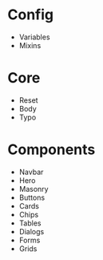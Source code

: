 # Config
- Variables
- Mixins

# Core
- Reset
- Body
- Typo


# Components
- Navbar
- Hero
- Masonry
- Buttons
- Cards
- Chips
- Tables
- Dialogs
- Forms
- Grids